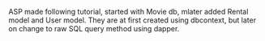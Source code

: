 ASP made following tutorial, started with Movie db, mlater added Rental model and User model. They are at first created using dbcontext, but later on change to raw SQL query method using dapper.
